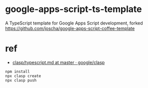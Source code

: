 # google-apps-script-ts-template
A TypeScript template for Google Apps Script development, forked https://github.com/joscha/google-apps-script-coffee-template

# ref
* [clasp/typescript.md at master · google/clasp](https://github.com/google/clasp/blob/master/docs/typescript.md)

```console
npm install
npx clasp create
npx clasp push
```